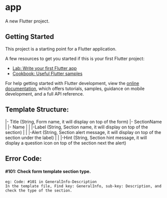 # app

A new Flutter project.

## Getting Started

This project is a starting point for a Flutter application.

A few resources to get you started if this is your first Flutter project:

- [Lab: Write your first Flutter app](https://docs.flutter.dev/get-started/codelab)
- [Cookbook: Useful Flutter samples](https://docs.flutter.dev/cookbook)

For help getting started with Flutter development, view the
[online documentation](https://docs.flutter.dev/), which offers tutorials,
samples, guidance on mobile development, and a full API reference.

## Template Structure:
|- Title (String, Form name, it will display on top of the form)
|- SectionName
|  |- Name 
|  |  |-Label (String, Section name, it will display on top of the section)
|  |  |-Alert (String, Section alert message, it will display on top of the section under the label)
|  |  |-Hint  (String, Section hint message, it will display a question icon on top of the section next the alert)

## Error Code:
#### \#101: Check form template section type.  
```
eg: Code: #101 in GeneralInfo-Description  
In the template file, Find key: GeneralInfo, sub-key: Description, and check the type of the section.  
```
